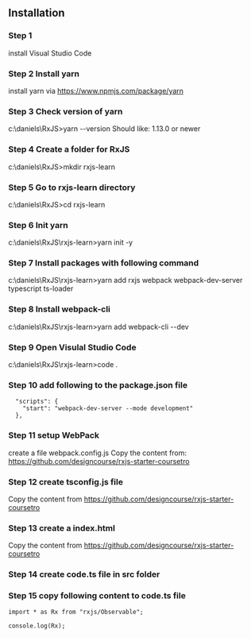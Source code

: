 ## Installation
### Step 1 
install Visual Studio Code

### Step 2 Install yarn
install yarn via https://www.npmjs.com/package/yarn

### Step 3 Check version of yarn
c:\daniels\RxJS>yarn --version
Should like: 1.13.0 or newer

### Step 4 Create a folder for RxJS
c:\daniels\RxJS>mkdir rxjs-learn

### Step 5 Go to rxjs-learn directory
c:\daniels\RxJS>cd rxjs-learn

### Step 6 Init yarn
c:\daniels\RxJS\rxjs-learn>yarn init -y

### Step 7 Install packages with following command
c:\daniels\RxJS\rxjs-learn>yarn add rxjs webpack webpack-dev-server typescript ts-loader

### Step 8 Install webpack-cli
c:\daniels\RxJS\rxjs-learn>yarn add webpack-cli --dev

### Step 9 Open Visulal Studio Code
c:\daniels\RxJS\rxjs-learn>code .

### Step 10 add following to the package.json file
```
  "scripts": {
    "start": "webpack-dev-server --mode development"
  },
```
### Step 11 setup WebPack

create a file webpack.config.js
Copy the content from: https://github.com/designcourse/rxjs-starter-coursetro


### Step 12 create tsconfig.js file
Copy the content from https://github.com/designcourse/rxjs-starter-coursetro

### Step 13 create a index.html
Copy the content from https://github.com/designcourse/rxjs-starter-coursetro

### Step 14 create code.ts file in src folder

### Step 15 copy following content to code.ts file
```
import * as Rx from "rxjs/Observable";

console.log(Rx);
```









